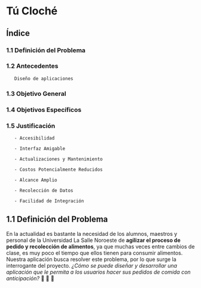 # **Tú Cloché**

## **Índice**

### **1.1 Definición del Problema**

### **1.2 Antecedentes**

       Diseño de aplicaciones

### **1.3 Objetivo General**

### **1.4 Objetivos Específicos**

### **1.5 Justificación**

       - Accesibilidad

       - Interfaz Amigable

       - Actualizaciones y Mantenimiento
       
       - Costos Potencialmente Reducidos
       
       - Alcance Amplio
       
       - Recolección de Datos
       
       - Facilidad de Integración


## **1.1 Definición del Problema**

En la actualidad es bastante la necesidad de los alumnos, maestros y personal de la Universidad La Salle Noroeste de **agilizar el proceso de pedido y recolección de alimentos**, ya que muchas veces entre cambios de clase, es muy poco el tiempo que ellos tienen para consumir alimentos. Nuestra aplicación busca resolver este problema, por lo que surge la interrogante del proyecto. _¿Cómo se puede diseñar y desarrollar una aplicación que le permita a los usuarios hacer sus pedidos de comida con anticipación?_ :hamburger: :pizza: :egg:
